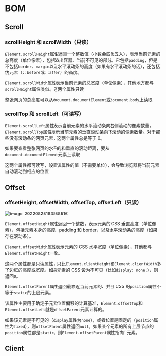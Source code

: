 # BOM

## Scroll

### scrollHeight 和 scrollWidth（只读）

<!--获取元素整个**内容**的高度和宽度 （包含看不见的） ，如果有滚动条（滚动条会占用部分宽高），不计算滚动条的宽高-->

`Element.scrollHeight`属性返回一个整数值（小数会四舍五入），表示当前元素的总高度（单位像素），包括溢出容器、当前不可见的部分。它包括`padding`，但是不包括`border`、`margin`以及水平滚动条的高度（如果有水平滚动条的话），还包括伪元素（`::before`或`::after`）的高度。

`Element.scrollWidth`属性表示当前元素的总宽度（单位像素），其他地方都与`scrollHeight`属性类似。这两个属性只读

整张网页的总高度可以从`document.documentElement`或`document.body`上读取

### scrollTop 和 scrollLeft（可读写）

<!--获取元素垂直和水平滚动条滚动的距离(被卷去的头部和左侧)-->

`Element.scrollLeft`属性表示当前元素的水平滚动条向右侧滚动的像素数量，`Element.scrollTop`属性表示当前元素的垂直滚动条向下滚动的像素数量。对于那些没有滚动条的网页元素，这两个属性总是等于 0。

如果要查看整张网页的水平的和垂直的滚动距离，要从`document.documentElement`元素上读取

这两个属性都可读写，设置该属性的值（不需要单位），会导致浏览器将当前元素自动滚动到相应的位置

## Offset

### offsetHeight, offsetWidth, offsetTop, offsetLeft（只读）

<!--获取盒子的高度宽度，包括内容区、内边距、边框（这里就是css设置的那些样式组合）-->

![image-20220825183858516](https://p3-juejin.byteimg.com/tos-cn-i-k3u1fbpfcp/aa2bd3eecaf84314b974c3c05ab7f913~tplv-k3u1fbpfcp-zoom-in-crop-mark:4536:0:0:0.awebp)

`Element.offsetHeight`属性返回一个整数，表示元素的 CSS 垂直高度（单位像素），包括元素本身的高度、padding 和 border，以及水平滚动条的高度（如果存在滚动条）。

`Element.offsetWidth`属性表示元素的 CSS 水平宽度（单位像素），其他都与`Element.offsetHeight`一致。

这两个属性都是只读属性，只比`Element.clientHeight`和`Element.clientWidth`多了边框的高度或宽度。如果元素的 CSS 设为不可见（比如`display: none;`），则返回`0`。

`Element.offsetParent`属性返回最靠近当前元素的、并且 CSS 的`position`属性不等于`static`的上层元素。

该属性主要用于确定子元素位置偏移的计算基准，`Element.offsetTop`和`Element.offsetLeft`就是`offsetParent`元素计算的。

如果该元素是不可见的（`display`属性为`none`），或者位置是固定的（`position`属性为`fixed`），则`offsetParent`属性返回`null`。如果某个元素的所有上层节点的`position`属性都是`static`，则`Element.offsetParent`属性指向``元素。

## Client
